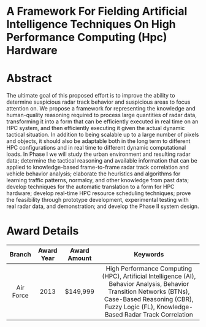 
A Framework For Fielding Artificial Intelligence Techniques On High Performance Computing (Hpc) Hardware
========================================================================================================

# Abstract


The ultimate goal of this proposed effort is to improve the ability to determine suspicious radar track behavior and suspicious areas to focus attention on.  We propose a framework for representing the knowledge and human-quality reasoning required to process large quantities of radar data, transforming it into a form that can be efficiently executed in real time on an HPC system, and then efficiently executing it given the actual dynamic tactical situation.  In addition to being scalable up to a large number of pixels and objects, it should also be adaptable both in the long term to different HPC configurations and in real time to different dynamic computational loads.  In Phase I we will study the urban environment and resulting radar data; determine the tactical reasoning and available information that can be applied to knowledge-based frame-to-frame radar track correlation and vehicle behavior analysis; elaborate the heuristics and algorithms for learning traffic patterns, normalcy, and other knowledge from past data; develop techniques for the automatic translation to a form for HPC hardware; develop real-time HPC resource scheduling techniques; prove the feasibility through prototype development, experimental testing with real radar data, and demonstration; and develop the Phase II system design.  

# Award Details

|Branch|Award Year|Award Amount|Keywords|
| :---: | :---: | :---: | :---: |
|Air Force|2013|$149,999|High Performance Computing (HPC), Artificial Intelligence (AI), Behavior Analysis, Behavior Transition Networks (BTNs), Case-Based Reasoning (CBR), Fuzzy Logic (FL), Knowledge-Based Radar Track Correlation|
